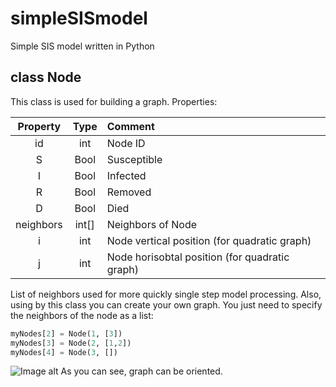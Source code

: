# simpleSISmodel
Simple SIS model written in Python
## class Node
This class is used for building a graph. Properties:

| Property      | Type          | Comment                                       |
 :-------------:|:-------------:|:----------------------------------------------|
| id            | int           | Node ID                                       | 
| S             | Bool          | Susceptible                                   |
| I             | Bool          | Infected                                      |
| R             | Bool          | Removed                                       |
| D             | Bool          | Died                                         |
|neighbors      | int[]         | Neighbors of Node                             |
|i              | int           | Node vertical position (for quadratic graph)  |
|j              | int           | Node horisobtal position (for quadratic graph)|
    
List of neighbors used for more quickly single step model processing. Also, using by this class you can create your own graph. You just need to specify the neighbors of the node as a list:

```python myNodes[1] = Node(1, [3,4])
myNodes[2] = Node(1, [3])
myNodes[3] = Node(2, [1,2])
myNodes[4] = Node(3, [])
```
![Image alt](https://github.com/titamik/SIS_SIR_SIRD_model/graph.png)
As you can see, graph can be oriented.
